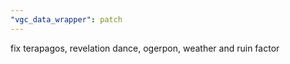 ```yaml
---
"vgc_data_wrapper": patch
---
```


fix terapagos, revelation dance, ogerpon, weather and ruin factor
